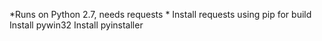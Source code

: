 *Runs on Python 2.7, needs requests *
Install requests using pip
for build
Install pywin32 
Install pyinstaller

